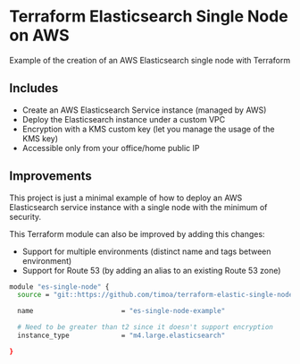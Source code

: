 # Terraform Elasticsearch Single Node on AWS

Example of the creation of an AWS Elasticsearch single node with Terraform

## Includes

- Create an AWS Elasticsearch Service instance (managed by AWS)
- Deploy the Elasticsearch instance under a custom VPC
- Encryption with a KMS custom key (let you manage the usage of the KMS key)
- Accessible only from your office/home public IP

## Improvements

This project is just a minimal example of how to deploy an AWS Elasticsearch service instance with a single node with the minimum of security.

This Terraform module can also be improved by adding this changes:

- Support for multiple environments (distinct name and tags between environment)
- Support for Route 53 (by adding an alias to an existing Route 53 zone)

```bash
module "es-single-node" {
  source = "git::https://github.com/timoa/terraform-elastic-single-node/minimal-vpc"

  name                      = "es-single-node-example"

  # Need to be greater than t2 since it doesn't support encryption
  instance_type             = "m4.large.elasticsearch"

}
```
